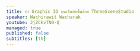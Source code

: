 ```yaml
---
title: ทำ Graphic 3D บนเว็บง่ายขึ้นด้วย ThreeSceneStudio
speaker: Wachirawit Wacharak
youtube: JjZCkvTN0-Q
managed: true
published: false
subtitles: [th]
---
```

